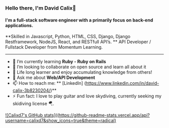 ### Hello there, I'm David Calix👋

#### I'm a full-stack software engineer with a primarily focus on back-end applications. 

**Skilled in Javascript, Python, HTML, CSS, Django, Django Restframework, NodeJS, React, and RESTfull API’s. ** API Developer / Fullstack Developer from Momentum Learning.

---

- 🌱 I’m currently learning **Ruby - Ruby on Rails**
- 🔭 I’m looking to collaborate on open source and learn all about it
- 🤔 Life long learner and enjoy accumulating knowledge from others!
- 💬 Ask me about **Web/API Development**
- 📫 How to reach me:
  ** [LinkedIn] (https://www.linkedin.com/in/david-calix-3b8230204/)**  
- ⚡️ Fun fact: I love to play guitar and love skydiving, currently seeking my skidiving license 🪂.

[![Calixd7's GitHub stats]((https://github-readme-stats.vercel.app/api?username=calixd7&show_icons=true&theme=radical)](https://github.com/calixd7/github-readme-stats)
